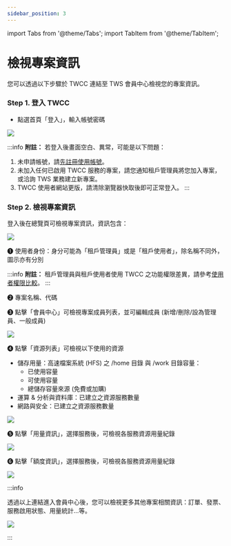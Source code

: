 ```yaml
---
sidebar_position: 3
---
```


import Tabs from '@theme/Tabs';
import TabItem from '@theme/TabItem';

# 檢視專案資訊

您可以透過以下步驟於 TWCC 連結至 TWS 會員中心檢視您的專案資訊。



### Step 1. 登入 TWCC

- 點選首頁「登入」，輸入帳號密碼

![](https://cos.twcc.ai/SYS-MANUAL/uploads/upload_fa750b6f934afc81dfd47057df3f6747.png)

:::info
**附註：** 
若登入後畫面空白、異常，可能是以下問題：
1. 未申請帳號，請[<ins>先註冊使用帳號</ins>](https://member.twcc.ai/)。
2. 未加入任何已啟用 TWCC 服務的專案，請您通知租戶管理員將您加入專案，或洽詢 TWS 業務建立新專案。
3. TWCC 使用者網站更版，請清除瀏覽器快取後即可正常登入。
:::



### Step 2. 檢視專案資訊

登入後在總覽頁可檢視專案資訊，資訊包含：

![](https://cos.twcc.ai/SYS-MANUAL/uploads/upload_a90d86eae1129550071e0983d5b6685c.png)



<span>&#10102;</span> 使用者身份：身分可能為「租戶管理員」或是「租戶使用者」，除名稱不同外，圖示亦有分別

:::info
**附註：** 租戶管理員與租戶使用者使用 TWCC 之功能權限差異，請參考[<ins>使用者權限比較</ins>](https://man.twcc.ai/@twccdocs/role-main-zh)。
:::

<span>&#10103;</span> 專案名稱、代碼

<span>&#10104;</span> 點擊「會員中心」可檢視專案成員列表，並可編輯成員 (新增/刪除/設為管理員、一般成員)

![](https://cos.twcc.ai/SYS-MANUAL/uploads/upload_f293d8c1fac70ac4162b3f6756155c7b.png)

<span>&#10105;</span> 點擊「資源列表」可檢視以下使用的資源

- 儲存用量：高速檔案系統 (HFS) 之 /home 目錄 與 /work 目錄容量：
    - 已使用容量
    - 可使用容量
    - 總儲存容量來源 (免費或加購)
- 運算 & 分析與資料庫：已建立之資源服務數量
- 網路與安全：已建立之資源服務數量

![](https://cos.twcc.ai/SYS-MANUAL/uploads/upload_126c7a5c11c3f36d9f470826c17dfffe.png)

<span>&#10106;</span> 點擊「用量資訊」，選擇服務後，可檢視各服務資源用量紀錄

![](https://cos.twcc.ai/SYS-MANUAL/uploads/upload_5720fe9874de02fe3ab2b069dcc15a76.png)

<span>&#10107;</span> 點擊「額度資訊」，選擇服務後，可檢視各服務資源用量紀錄

![](https://cos.twcc.ai/SYS-MANUAL/uploads/upload_50a039fc2e7721f8938ab575831ac944.png)



:::info

透過以上連結進入會員中心後，您可以檢視更多其他專案相關資訊：訂單、發票、服務啟用狀態、用量統計...等。

![](https://cos.twcc.ai/SYS-MANUAL/uploads/upload_1d42d4eb2fd3397c85bba854e53721d5.png)

:::